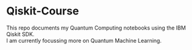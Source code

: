 # Qiskit-Course
This repo documents my Quantum Computing notebooks using the IBM Qiskit SDK.  
I am currently focussing more on Quantum Machine Learning.
